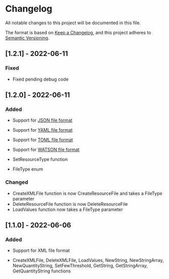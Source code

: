 # Changelog

All notable changes to this project will be documented in this file.

The format is based on [Keep a Changelog](https://keepachangelog.com/en/1.0.0/),
and this project adheres to [Semantic Versioning](https://semver.org/spec/v2.0.0.html).

## [1.2.1] - 2022-06-11

### Fixed

- Fixed pending debug code

## [1.2.0] - 2022-06-11

### Added

- Support for [JSON file format](https://www.json.org/json-en.html)
- Support for [YAML file format](https://yaml.org/)
- Support for [TOML file format](https://toml.io/en/)
- Support for [WATSON file format](https://github.com/genkami/watson)

- SetResourceType function

- FileType enum

### Changed

- CreateXMLFile function is now CreateResourceFile and takes a FileType parameter
- DeleteResourceFile function is now DeleteResourceFile
- LoadValues function now takes a FileType parameter

## [1.1.0] - 2022-06-06

### Added

- Support for XML file format

- CreateXMLFile, DeleteXMLFile, LoadValues, NewString, NewStringArray, NewQuantityString, SetFewThreshold, GetString, GetStringArray, GetQuantityString functions